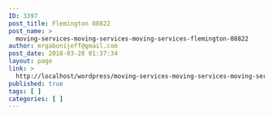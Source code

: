 ```yaml
---
ID: 3397
post_title: Flemington 08822
post_name: >
  moving-services-moving-services-moving-services-flemington-08822
author: mrgabonijeff@gmail.com
post_date: 2018-03-28 01:37:34
layout: page
link: >
  http://localhost/wordpress/moving-services-moving-services-moving-services-flemington-08822/
published: true
tags: [ ]
categories: [ ]
---
```

